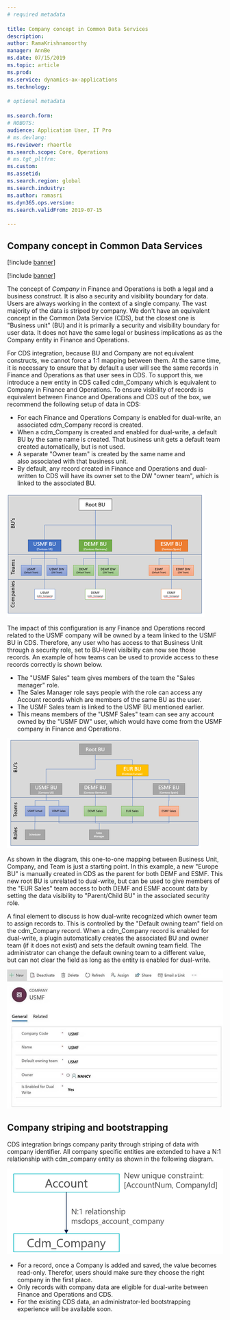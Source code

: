```yaml
---
# required metadata

title: Company concept in Common Data Services
description: 
author: RamaKrishnamoorthy 
manager: AnnBe
ms.date: 07/15/2019
ms.topic: article
ms.prod: 
ms.service: dynamics-ax-applications
ms.technology: 

# optional metadata

ms.search.form: 
# ROBOTS: 
audience: Application User, IT Pro
# ms.devlang: 
ms.reviewer: rhaertle
ms.search.scope: Core, Operations
# ms.tgt_pltfrm: 
ms.custom: 
ms.assetid: 
ms.search.region: global
ms.search.industry: 
ms.author: ramasri
ms.dyn365.ops.version: 
ms.search.validFrom: 2019-07-15

---
```



## Company concept in Common Data Services

[!include [banner](../includes/banner.md)]

[!include [banner](../includes/pre-release.md)]

The concept of *Company* in Finance and Operations is both a legal and a business construct. It is also a security and visibility boundary for data. Users are always working in the context of a single company. The vast majority of the data is striped by company. We don't have an equivalent concept in the Common Data Service (CDS), but the closest one is "Business unit" (BU) and it is primarily a security and visibility boundary for user data. It does not have the same legal or business implications as as the Company entity in Finance and Operations. 

For CDS integration, because BU and Company are not equivalent constructs, we cannot force a 1:1 mapping between them. At the same time, it is necessary to ensure that by default a user will see the same records in Finance and Operations as that user sees in CDS. To support this, we introduce a new entity in CDS called cdm\_Company which is equivalent to Company in Finance and Operations. To ensure visibility of records is equivalent between Finance and Operations and CDS out of the box, we recommend the following setup of data in CDS: 

+ For each Finance and Operations Company is enabled for dual-write, an associated cdm\_Company record is created. 
+ When a cdm\_Company is created and enabled for dual-write, a default BU by the same name is created. That business unit gets a default team created automatically, but is not used.
+ A separate "Owner team" is created by the same name and also associated with that business unit. 
+ By default, any record created in Finance and Operations and dual-written to CDS will have its owner set to the DW "owner team", which is linked to the associated BU. 

![Data setup in CDS](media/dual-write-company-1.png)

The impact of this configuration is any Finance and Operations record related to the USMF company will be owned by a team linked to the USMF BU in CDS. Therefore, any user who has access to that Business Unit through a security role, set to BU-level visibility can now see those records. An example of how teams can be used to provide access to these records correctly is shown below. 

+ The "USMF Sales" team gives members of the team the "Sales manager" role. 
+ The Sales Manager role says people with the role can access any Account records which are members of the same BU as the user. 
+ The USMF Sales team is linked to the USMF BU mentioned earlier.  
+ This means members of the "USMF Sales" team can see any account owned by the "USMF DW" user, which would have come from the USMF company in Finance and Operations. 

![How teams can be used](media/dual-write-company-2.png)

As shown in the diagram, this one-to-one mapping between Business Unit, Company, and Team is just a starting point. In this example, a new "Europe BU" is manually created in CDS as the parent for both DEMF and ESMF. This new root BU is unrelated to dual-write, but can be used to give members of the "EUR Sales" team access to both DEMF and ESMF account data by setting the data visibility to "Parent/Child BU" in the associated security role. 

A final element to discuss is how dual-write recognized which owner team to assign records to. This is controlled by the "Default owning team" field on the cdm\_Company record. When a cdm\_Company record is enabled for dual-write, a plugin automatically creates the associated BU and owner team (if it does not exist) and sets the default owning team field. The administrator can change the default owning team to a different value, but can not clear the field as long as the entity is enabled for dual-write. 

![default](media/dual-write-default-owning-team.jpg)

## Company striping and bootstrapping

CDS integration brings company parity through striping of data with company identifier. All company specific entities are extended to have a N:1 relationship with cdm\_company entity as shown in the following diagram.

![default](media/dual-write-bootstrapping.png)

+ For a record, once a Company is added and saved, the value becomes read-only. Therefor, users should make sure they choose the right company in the first place.
+ Only records with company data are eligible for dual-write between Finance and Operations and CDS.
+ For the existing CDS data, an administrator-led bootstrapping experience will be available soon.


